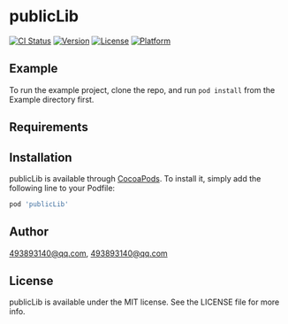 # publicLib

[![CI Status](http://img.shields.io/travis/493893140@qq.com/publicLib.svg?style=flat)](https://travis-ci.org/493893140@qq.com/publicLib)
[![Version](https://img.shields.io/cocoapods/v/publicLib.svg?style=flat)](http://cocoapods.org/pods/publicLib)
[![License](https://img.shields.io/cocoapods/l/publicLib.svg?style=flat)](http://cocoapods.org/pods/publicLib)
[![Platform](https://img.shields.io/cocoapods/p/publicLib.svg?style=flat)](http://cocoapods.org/pods/publicLib)

## Example

To run the example project, clone the repo, and run `pod install` from the Example directory first.

## Requirements

## Installation

publicLib is available through [CocoaPods](http://cocoapods.org). To install
it, simply add the following line to your Podfile:

```ruby
pod 'publicLib'
```

## Author

493893140@qq.com, 493893140@qq.com

## License

publicLib is available under the MIT license. See the LICENSE file for more info.
